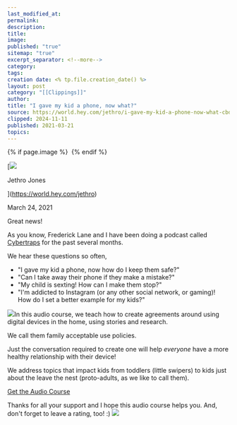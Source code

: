 ```yaml
---
last_modified_at: 
permalink: 
description: 
title: 
image: 
published: "true"
sitemap: "true"
excerpt_separator: <!--more-->
category: 
tags: 
creation date: <% tp.file.creation_date() %>
layout: post
category: "[[Clippings]]"
author: 
title: "I gave my kid a phone, now what?"
source: https://world.hey.com/jethro/i-gave-my-kid-a-phone-now-what-cbdbb22a
clipped: 2024-11-11
published: 2021-03-21
topics: 
---
```



{% if page.image %} <img src="{{ page.image }}" alt=""> {% endif %}

[![](https://world.hey.com/jethro/avatar-40bd048fb7cc6850d42ef0957b5f0c498bfea84d)

Jethro Jones

](https://world.hey.com/jethro)

March 24, 2021

Great news! 

As you know, Frederick Lane and I have been doing a podcast called [Cybertraps](https://podcasts.apple.com/us/podcast/the-cybertraps-podcast/id1545800898) for the past several months. 

We hear these questions so often, 

-   "I gave my kid a phone, now how do I keep them safe?"
-   "Can I take away their phone if they make a mistake?"
-   "My child is sexting! How can I make them stop?"
-   "I'm addicted to Instagram (or any other social network, or gaming)! How do I set a better example for my kids?" 

![](https://gopher.hey.com/s9Rcb1ON0kUoP-huMC7zcurIriuE3E8r3V4oVJipKNS8=/https://embed.filekitcdn.com/e/6QZNdQXDn4UDF1So1QiNs1/sQd2zN7zWpjmr49yhC8Q6J/email)In this audio course, we teach how to create agreements around using digital devices in the home, using stories and research.

We call them family acceptable use policies.

Just the conversation required to create one will help *everyone* have a more healthy relationship with their device!

We address topics that impact kids from toddlers (little swipers) to kids just about the leave the nest (proto-adults, as we like to call them).

[Get the Audio Course](https://gum.co/rckaudio)

Thanks for all your support and I hope this audio course helps you. And, don't forget to leave a rating, too! :) ​![](https://gopher.hey.com/s0qQcSFW2s7L7vDsXNxJvuNMcNdQ7y-A0f-KgF5xjgnM=/https://embed.filekitcdn.com/e/6QZNdQXDn4UDF1So1QiNs1/5XyfqmmctARCSGHhUYew8N/email)